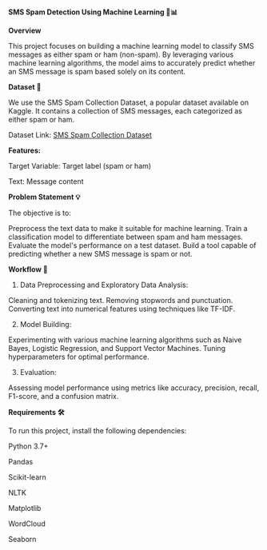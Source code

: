 **SMS Spam Detection Using Machine Learning 📱📊**

**Overview**

This project focuses on building a machine learning model to classify SMS messages as either spam or ham (non-spam). By leveraging various machine learning algorithms, the model aims to accurately predict whether an SMS message is spam based solely on its content.

**Dataset 📂**

We use the SMS Spam Collection Dataset, a popular dataset available on Kaggle. It contains a collection of SMS messages, each categorized as either spam or ham.

Dataset Link: [SMS Spam Collection Dataset](https://www.kaggle.com/datasets/uciml/sms-spam-collection-dataset/data)

**Features:**

Target Variable: Target label (spam or ham)

Text: Message content

**Problem Statement 💡**

The objective is to:

Preprocess the text data to make it suitable for machine learning.
Train a classification model to differentiate between spam and ham messages.
Evaluate the model's performance on a test dataset.
Build a tool capable of predicting whether a new SMS message is spam or not.

**Workflow 🚀**

1. Data Preprocessing and Exploratory Data Analysis:

Cleaning and tokenizing text.
Removing stopwords and punctuation.
Converting text into numerical features using techniques like TF-IDF.

2. Model Building:

Experimenting with various machine learning algorithms such as Naive Bayes, Logistic Regression, and Support Vector Machines.
Tuning hyperparameters for optimal performance.

3. Evaluation:

Assessing model performance using metrics like accuracy, precision, recall, F1-score, and a confusion matrix.


**Requirements 🛠️**

To run this project, install the following dependencies:

Python 3.7+

Pandas

Scikit-learn

NLTK

Matplotlib

WordCloud

Seaborn

